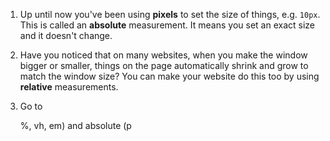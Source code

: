 1. Up until now you've been using **pixels** to set the size of things, e.g. `10px`. This is called an **absolute** measurement. It means you set an exact size and it doesn't change.
2. Have you noticed that on many websites, when you make the window bigger or smaller, things on the page automatically shrink and grow to match the window size? You can make your website do this too by using **relative** measurements.
3. Go to

 
  
    %, vh, em) and absolute (p
 
